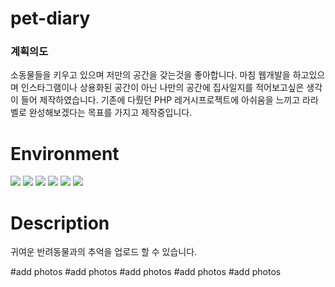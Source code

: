 # pet-diary
### 계획의도
소동물들을 키우고 있으며 저만의 공간을 갖는것을 좋아합니다. 마침 웹개발을 하고있으며 인스타그램이나 상용화된 공간이 아닌 나만의 공간에 집사일지를 적어보고싶은 생각이 들어 제작하였습니다. 기존에 다뤘던 PHP 레거시프로젝트에 아쉬움을 느끼고 라라벨로 완성해보겠다는 목표를 가지고 제작중입니다.

# Environment
<img src="https://img.shields.io/badge/PHP-FFAE1A?style=for-the-badge&logo=php&logoColor=#white">
<img src="https://img.shields.io/badge/PhpStorm-000000?style=for-the-badge&logo=PhpStorm&logoColor=#white">
<img src="https://img.shields.io/badge/laravel-8BC0D0?style=for-the-badge&logo=laravel&logoColor=#white">
<img src="https://img.shields.io/badge/mysql-EF2D5E?style=for-the-badge&logo=mysql&logoColor=#white">
<img src="https://img.shields.io/badge/composer-885630?style=for-the-badge&logo=composer&logoColor=#white">
<img src="https://img.shields.io/badge/bootstrap-7952B3?style=for-the-badge&logo=bootstrap&logoColor=#white">

# Description
귀여운 반려동물과의 추억을 업로드 할 수 있습니다.


#add photos
#add photos
#add photos
#add photos
#add photos
